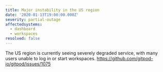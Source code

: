 ```yaml
---
title: Major instability in the US region
date: '2020-01-13T19:00:00.000Z'
severity: partial-outage
affectedsystems:
  - dashboard
  - workspaces
resolved: false
---
```

The US region is currently seeing severely degraded service, with many users unable to log in or start workspaces. https://github.com/gitpod-io/gitpod/issues/1075

<!--- language code: en -->
